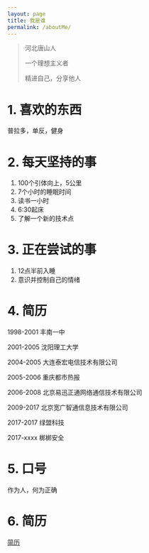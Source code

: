 ```yaml
---
layout: page
title: 我是谁
permalink: /aboutMe/
---
```



> 河北唐山人
>
> 一个理想主义者
>
> 精进自己，分享他人

# 1. 喜欢的东西
普拉多，单反，健身

# 2. 每天坚持的事

1. 100个引体向上，5公里
2. 7个小时的睡眠时间
3. 读书一小时
4. 6:30起床
5. 了解一个新的技术点

# 3. 正在尝试的事

1. 12点半前入睡
2. 意识并控制自己的情绪

# 4. 简历

1998-2001 丰南一中

2001-2005 沈阳理工大学

2004-2005 大连泰宏电信技术有限公司

2005-2006 重庆都市热报

2006-2008 北京易迅正通网络通信技术有限公司

2009-2017 北京宽广智通信息技术有限公司

2017-2017 绿盟科技

2017-xxxx 梆梆安全

# 5. 口号

作为人，何为正确

# 6. 简历
[简历](resume_zhaogj.pdf)
